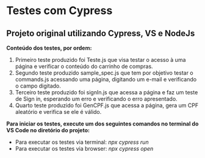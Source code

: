 # Testes com Cypress

## Projeto original utilizando Cypress, VS e NodeJs

**Conteúdo dos testes, por ordem:**

1. Primeiro teste produzido foi Teste.js que visa testar o acesso à uma página e verificar o conteúdo do carrinho de compras.
2. Segundo teste produzido sample_spec.js que tem por objetivo testar o commands.js acessando uma página, digitando um e-mail e verificando o campo digitado.
3. Terceiro teste produzido foi signIn.js que acessa a página e faz um teste de Sign in, esperando um erro e verificando o erro apresentado.
4. Quarto teste produzido foi GenCPF.js que acessa a página, gera um CPF aleatório e verifica se ele é válido. 

**Para iniciar os testes, execute um dos seguintes comandos no terminal do VS Code no diretório do projeto:**

- Para executar os testes via terminal: *npx cypress run*
- Para executar os testes via browser: *npx cypress open*
